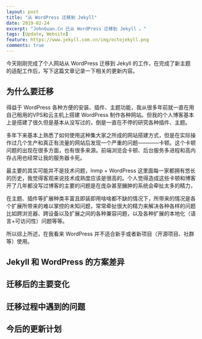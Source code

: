 ```yaml
---
layout: post
title: "从 WordPress 迁移到 Jekyll"
date: 2019-02-24
excerpt: "JohnGuan.Cn 已从 WordPress 迁移到 Jekyll 。"
tags: [Update, Website]
feature: https://www.jekyll.com.cn/img/octojekyll.png
comments: true
---
```


今天刚刚完成了个人网站从 WordPress 迁移到 Jekyll 的工作，在完成了新主题的适配工作后，写下这篇文章记录一下相关的更新内容。

## 为什么要迁移

得益于 WordPress 各种方便的安装、插件、主题功能，我从很多年前就一直在用自己租用的VPS和云主机上搭建 WordPress 制作各种网站。但我的个人博客基本上是搭建了很久但是基本从没写过的，倒是一直在不停的研究各种插件、主题。

多年下来基本上熟悉了如何使用这种集大家之所成的网站搭建方式，但是在实际操作过几个生产和真正有流量的网站后发现一个严重的问题————卡顿。这个卡顿问题的出现在很多方面，也有很多来源。前端浏览会卡顿、后台服务多进程和高内存占用也经常让我的服务器卡死。

最主要的其实可能并不是技术问题，lnmp + WordPress 这里面每一家都拥有悠长的历史，我觉得客观来说技术成熟度应该是很高的。个人觉得造成这些卡顿和博客开了几年都没写过博客的主要的问题是在庞杂甚至臃肿的系统会牵扯太多的精力，

在主题、插件等扩展种类丰富且即装即用啥啥都不缺的情况下，所带来的情况是各个扩展所带来的难以掌控的未知问题，常常牵扯很大的精力来解决各种各样的问题比如跨浏览器、跨设备以及扩展之间的各种兼容问题，以及各种扩展的本地化（语言+可访问性）问题等等。

所以综上所述，在我看来 WordPress 并不适合新手或者新项目（开源项目、社群等）使用。

## Jekyll 和 WordPress 的方案差异
## 迁移后的主要变化
## 迁移过程中遇到的问题
## 今后的更新计划